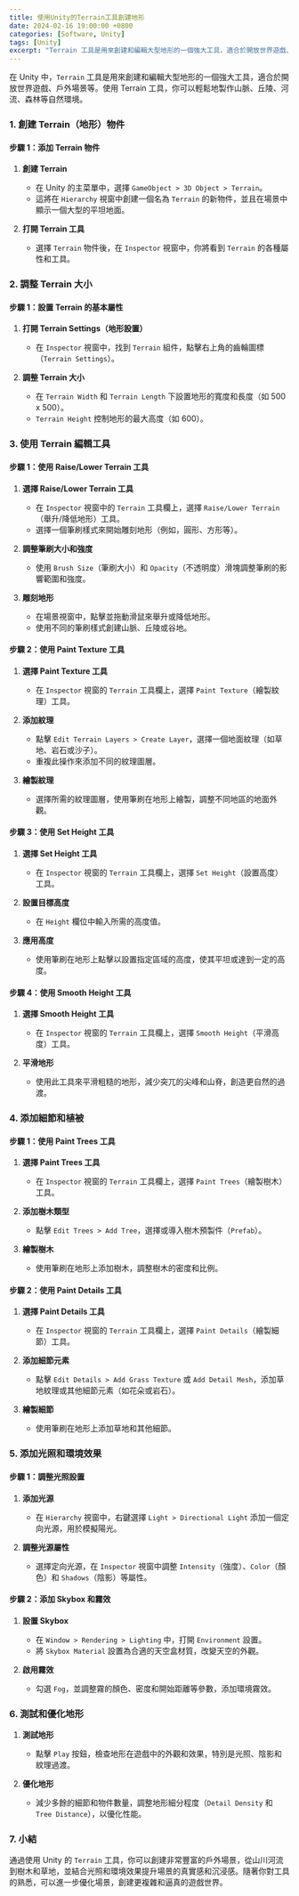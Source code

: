 ```yaml
---
title: 使用Unity的Terrain工具創建地形
date: 2024-02-16 19:00:00 +0800
categories: [Software, Unity]
tags: [Unity] 
excerpt: "Terrain 工具是用來創建和編輯大型地形的一個強大工具，適合於開放世界遊戲、戶外場景等"
---
```


在 Unity 中，`Terrain` 工具是用來創建和編輯大型地形的一個強大工具，適合於開放世界遊戲、戶外場景等。使用 Terrain 工具，你可以輕鬆地製作山脈、丘陵、河流、森林等自然環境。

### **1. 創建 Terrain（地形）物件**

#### **步驟 1：添加 Terrain 物件**

1. **創建 Terrain**
   - 在 Unity 的主菜單中，選擇 `GameObject > 3D Object > Terrain`。
   - 這將在 `Hierarchy` 視窗中創建一個名為 `Terrain` 的新物件，並且在場景中顯示一個大型的平坦地面。

2. **打開 Terrain 工具**
   - 選擇 `Terrain` 物件後，在 `Inspector` 視窗中，你將看到 `Terrain` 的各種屬性和工具。

### **2. 調整 Terrain 大小**

#### **步驟 1：設置 Terrain 的基本屬性**

1. **打開 Terrain Settings（地形設置）**
   - 在 `Inspector` 視窗中，找到 `Terrain` 組件，點擊右上角的齒輪圖標（`Terrain Settings`）。

2. **調整 Terrain 大小**
   - 在 `Terrain Width` 和 `Terrain Length` 下設置地形的寬度和長度（如 500 x 500）。
   - `Terrain Height` 控制地形的最大高度（如 600）。

### **3. 使用 Terrain 編輯工具**

#### **步驟 1：使用 Raise/Lower Terrain 工具**

1. **選擇 Raise/Lower Terrain 工具**
   - 在 `Inspector` 視窗中的 `Terrain` 工具欄上，選擇 `Raise/Lower Terrain`（舉升/降低地形）工具。
   - 選擇一個筆刷樣式來開始雕刻地形（例如，圓形、方形等）。

2. **調整筆刷大小和強度**
   - 使用 `Brush Size`（筆刷大小）和 `Opacity`（不透明度）滑塊調整筆刷的影響範圍和強度。

3. **雕刻地形**
   - 在場景視窗中，點擊並拖動滑鼠來舉升或降低地形。
   - 使用不同的筆刷樣式創建山脈、丘陵或谷地。

#### **步驟 2：使用 Paint Texture 工具**

1. **選擇 Paint Texture 工具**
   - 在 `Inspector` 視窗的 `Terrain` 工具欄上，選擇 `Paint Texture`（繪製紋理）工具。

2. **添加紋理**
   - 點擊 `Edit Terrain Layers > Create Layer`，選擇一個地面紋理（如草地、岩石或沙子）。
   - 重複此操作來添加不同的紋理圖層。

3. **繪製紋理**
   - 選擇所需的紋理圖層，使用筆刷在地形上繪製，調整不同地區的地面外觀。

#### **步驟 3：使用 Set Height 工具**

1. **選擇 Set Height 工具**
   - 在 `Inspector` 視窗的 `Terrain` 工具欄上，選擇 `Set Height`（設置高度）工具。

2. **設置目標高度**
   - 在 `Height` 欄位中輸入所需的高度值。

3. **應用高度**
   - 使用筆刷在地形上點擊以設置指定區域的高度，使其平坦或達到一定的高度。

#### **步驟 4：使用 Smooth Height 工具**

1. **選擇 Smooth Height 工具**
   - 在 `Inspector` 視窗的 `Terrain` 工具欄上，選擇 `Smooth Height`（平滑高度）工具。

2. **平滑地形**
   - 使用此工具來平滑粗糙的地形，減少突兀的尖峰和山脊，創造更自然的過渡。

### **4. 添加細節和植被**

#### **步驟 1：使用 Paint Trees 工具**

1. **選擇 Paint Trees 工具**
   - 在 `Inspector` 視窗的 `Terrain` 工具欄上，選擇 `Paint Trees`（繪製樹木）工具。

2. **添加樹木類型**
   - 點擊 `Edit Trees > Add Tree`，選擇或導入樹木預製件（`Prefab`）。

3. **繪製樹木**
   - 使用筆刷在地形上添加樹木，調整樹木的密度和比例。

#### **步驟 2：使用 Paint Details 工具**

1. **選擇 Paint Details 工具**
   - 在 `Inspector` 視窗的 `Terrain` 工具欄上，選擇 `Paint Details`（繪製細節）工具。

2. **添加細節元素**
   - 點擊 `Edit Details > Add Grass Texture` 或 `Add Detail Mesh`，添加草地紋理或其他細節元素（如花朵或岩石）。

3. **繪製細節**
   - 使用筆刷在地形上添加草地和其他細節。

### **5. 添加光照和環境效果**

#### **步驟 1：調整光照設置**

1. **添加光源**
   - 在 `Hierarchy` 視窗中，右鍵選擇 `Light > Directional Light` 添加一個定向光源，用於模擬陽光。

2. **調整光源屬性**
   - 選擇定向光源，在 `Inspector` 視窗中調整 `Intensity`（強度）、`Color`（顏色）和 `Shadows`（陰影）等屬性。

#### **步驟 2：添加 Skybox 和霧效**

1. **設置 Skybox**
   - 在 `Window > Rendering > Lighting` 中，打開 `Environment` 設置。
   - 將 `Skybox Material` 設置為合適的天空盒材質，改變天空的外觀。

2. **啟用霧效**
   - 勾選 `Fog`，並調整霧的顏色、密度和開始距離等參數，添加環境霧效。

### **6. 測試和優化地形**

1. **測試地形**
   - 點擊 `Play` 按鈕，檢查地形在遊戲中的外觀和效果，特別是光照、陰影和紋理過渡。

2. **優化地形**
   - 減少多餘的細節和物件數量，調整地形細分程度（`Detail Density` 和 `Tree Distance`），以優化性能。

### **7. 小結**

通過使用 Unity 的 `Terrain` 工具，你可以創建非常豐富的戶外場景，從山川河流到樹木和草地，並結合光照和環境效果提升場景的真實感和沉浸感。隨著你對工具的熟悉，可以進一步優化場景，創建更複雜和逼真的遊戲世界。
